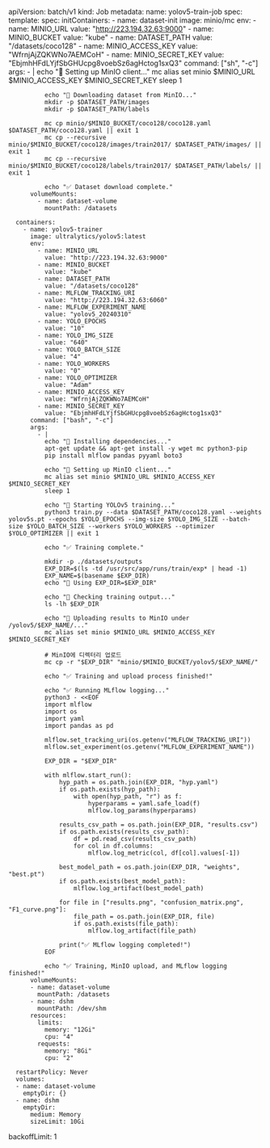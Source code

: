 apiVersion: batch/v1
kind: Job
metadata:
  name: yolov5-train-job
spec:
  template:
    spec:
      initContainers:
        - name: dataset-init
          image: minio/mc
          env:
            - name: MINIO_URL
              value: "http://223.194.32.63:9000"
            - name: MINIO_BUCKET
              value: "kube"
            - name: DATASET_PATH
              value: "/datasets/coco128"
            - name: MINIO_ACCESS_KEY
              value: "WfrnjAjZQKWNo7AEMCoH"
            - name: MINIO_SECRET_KEY
              value: "EbjmhHFdLYjfSbGHUcpg8voebSz6agHctog1sxQ3"
          command: ["sh", "-c"]
          args:
            - |
              echo "🔧 Setting up MinIO client..."
              mc alias set minio $MINIO_URL $MINIO_ACCESS_KEY $MINIO_SECRET_KEY
              sleep 1

              echo "📂 Downloading dataset from MinIO..."
              mkdir -p $DATASET_PATH/images
              mkdir -p $DATASET_PATH/labels

              mc cp minio/$MINIO_BUCKET/coco128/coco128.yaml $DATASET_PATH/coco128.yaml || exit 1
              mc cp --recursive minio/$MINIO_BUCKET/coco128/images/train2017/ $DATASET_PATH/images/ || exit 1
              mc cp --recursive minio/$MINIO_BUCKET/coco128/labels/train2017/ $DATASET_PATH/labels/ || exit 1

              echo "✅ Dataset download complete."
          volumeMounts:
            - name: dataset-volume
              mountPath: /datasets

      containers:
        - name: yolov5-trainer
          image: ultralytics/yolov5:latest
          env:
            - name: MINIO_URL
              value: "http://223.194.32.63:9000"
            - name: MINIO_BUCKET
              value: "kube"
            - name: DATASET_PATH
              value: "/datasets/coco128"
            - name: MLFLOW_TRACKING_URI
              value: "http://223.194.32.63:6060"
            - name: MLFLOW_EXPERIMENT_NAME
              value: "yolov5_20240310"
            - name: YOLO_EPOCHS
              value: "10"
            - name: YOLO_IMG_SIZE
              value: "640"
            - name: YOLO_BATCH_SIZE
              value: "4"
            - name: YOLO_WORKERS
              value: "0"
            - name: YOLO_OPTIMIZER
              value: "Adam"
            - name: MINIO_ACCESS_KEY
              value: "WfrnjAjZQKWNo7AEMCoH"
            - name: MINIO_SECRET_KEY
              value: "EbjmhHFdLYjfSbGHUcpg8voebSz6agHctog1sxQ3"
          command: ["bash", "-c"]
          args:
            - |
              echo "🚀 Installing dependencies..."
              apt-get update && apt-get install -y wget mc python3-pip
              pip install mlflow pandas pyyaml boto3

              echo "🚀 Setting up MinIO client..."
              mc alias set minio $MINIO_URL $MINIO_ACCESS_KEY $MINIO_SECRET_KEY
              sleep 1

              echo "🚀 Starting YOLOv5 training..."
              python3 train.py --data $DATASET_PATH/coco128.yaml --weights yolov5s.pt --epochs $YOLO_EPOCHS --img-size $YOLO_IMG_SIZE --batch-size $YOLO_BATCH_SIZE --workers $YOLO_WORKERS --optimizer $YOLO_OPTIMIZER || exit 1

              echo "✅ Training complete."

              mkdir -p ./datasets/outputs
              EXP_DIR=$(ls -td /usr/src/app/runs/train/exp* | head -1)
              EXP_NAME=$(basename $EXP_DIR)
              echo "📂 Using EXP_DIR=$EXP_DIR"

              echo "📂 Checking training output..."
              ls -lh $EXP_DIR

              echo "📡 Uploading results to MinIO under /yolov5/$EXP_NAME/..."
              mc alias set minio $MINIO_URL $MINIO_ACCESS_KEY $MINIO_SECRET_KEY

              # MinIO에 디렉터리 업로드
              mc cp -r "$EXP_DIR" "minio/$MINIO_BUCKET/yolov5/$EXP_NAME/"

              echo "✅ Training and upload process finished!"

              echo "✅ Running MLflow logging..."
              python3 - <<EOF
              import mlflow
              import os
              import yaml
              import pandas as pd

              mlflow.set_tracking_uri(os.getenv("MLFLOW_TRACKING_URI"))
              mlflow.set_experiment(os.getenv("MLFLOW_EXPERIMENT_NAME"))

              EXP_DIR = "$EXP_DIR"

              with mlflow.start_run():
                  hyp_path = os.path.join(EXP_DIR, "hyp.yaml")
                  if os.path.exists(hyp_path):
                      with open(hyp_path, "r") as f:
                          hyperparams = yaml.safe_load(f)
                          mlflow.log_params(hyperparams)

                  results_csv_path = os.path.join(EXP_DIR, "results.csv")
                  if os.path.exists(results_csv_path):
                      df = pd.read_csv(results_csv_path)
                      for col in df.columns:
                          mlflow.log_metric(col, df[col].values[-1])

                  best_model_path = os.path.join(EXP_DIR, "weights", "best.pt")
                  if os.path.exists(best_model_path):
                      mlflow.log_artifact(best_model_path)

                  for file in ["results.png", "confusion_matrix.png", "F1_curve.png"]:
                      file_path = os.path.join(EXP_DIR, file)
                      if os.path.exists(file_path):
                          mlflow.log_artifact(file_path)

                  print("✅ MLflow logging completed!")
              EOF

              echo "✅ Training, MinIO upload, and MLflow logging finished!"
          volumeMounts:
          - name: dataset-volume
            mountPath: /datasets
          - name: dshm
            mountPath: /dev/shm
          resources:
            limits:
              memory: "12Gi"
              cpu: "4"
            requests:
              memory: "8Gi"
              cpu: "2"

      restartPolicy: Never
      volumes:
      - name: dataset-volume
        emptyDir: {}
      - name: dshm
        emptyDir:
          medium: Memory
          sizeLimit: 10Gi
  backoffLimit: 1
